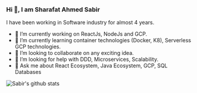 ### Hi 👋, I am Sharafat Ahmed Sabir
I have been working in Software industry for almost 4 years. 

- 🔭 I’m currently working on ReactJs, NodeJs and GCP.
- 🌱 I’m currently learning container technologies (Docker, K8), Serverless GCP technologies.
- 👯 I’m looking to collaborate on any exciting idea.
- 🤔 I’m looking for help with DDD, Microservices, Scalability.
- 💬 Ask me about React Ecosystem, Java Ecosystem, GCP, SQL Databases

![Sabir's github stats](https://github-readme-stats.vercel.app/api?username=sabir001&count_private=true)
